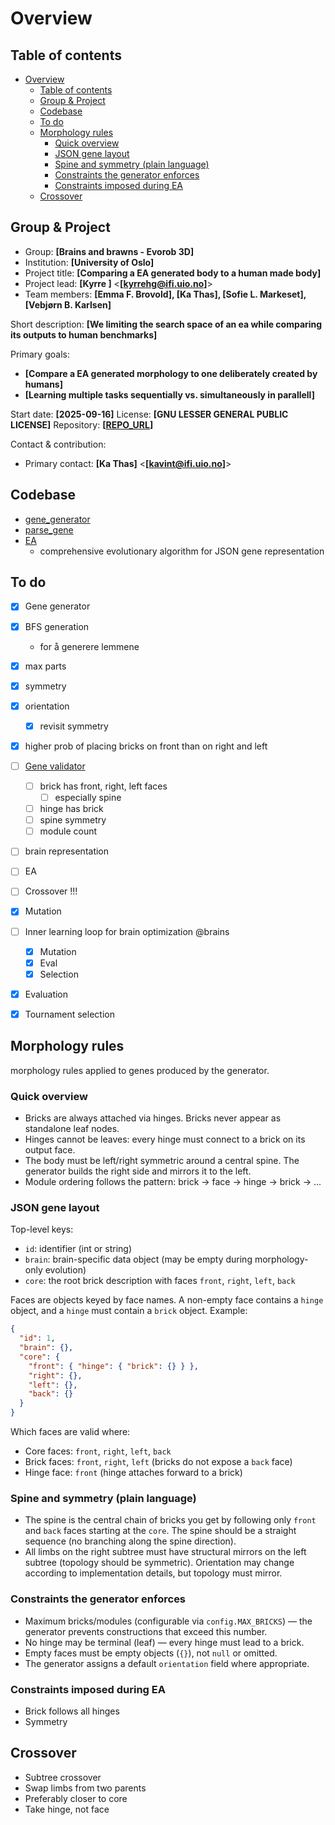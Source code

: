 # Overview



## Table of contents
- [Overview](#overview)
  - [Table of contents](#table-of-contents)
  - [Group \& Project](#group--project)
  - [Codebase](#codebase)
  - [To do](#to-do)
  - [Morphology rules](#morphology-rules)
    - [Quick overview](#quick-overview)
    - [JSON gene layout](#json-gene-layout)
    - [Spine and symmetry (plain language)](#spine-and-symmetry-plain-language)
    - [Constraints the generator enforces](#constraints-the-generator-enforces)
    - [Constraints imposed during EA](#constraints-imposed-during-ea)
  - [Crossover](#crossover)


## Group & Project

- Group: __[Brains and brawns - Evorob 3D]__
- Institution: __[University of Oslo]__
- Project title: __[Comparing a EA generated body to a human made body]__
- Project lead: __[Kyrre ]__ <__[kyrrehg@ifi.uio.no]__>
- Team members: __[Emma F. Brovold], [Ka Thas], [Sofie L. Markeset], [Vebjørn B. Karlsen]__

Short description:
__[We limiting the search space of an ea while comparing its outputs to human benchmarks]__

Primary goals:
- __[Compare a EA generated morphology to one deliberately created by humans]__
- __[Learning multiple tasks sequentially vs. simultaneously in parallell]__

Start date: __[2025-09-16]__
License: __[GNU LESSER GENERAL PUBLIC LICENSE]__
Repository: __[[REPO_URL](https://github.com/ka-thas/revolve2)]__

Contact & contribution:
- Primary contact: __[Ka Thas]__ <__[kavint@ifi.uio.no]__>
<!-- - Contribution guidelines: __[path/to/CONTRIBUTING.md or short instructions]__  -->


## Codebase

- [gene_generator](./gene_generator.py)
- [parse_gene](./parse_gene.py)
- [EA](./EA.py)
  - comprehensive evolutionary algorithm for JSON gene representation


## To do
- [x] Gene generator
 - [x] BFS generation
   - for å generere lemmene
 - [x] max parts 
 - [x] symmetry 
 - [x] orientation
   - [x] revisit symmetry
- [x] higher prob of placing bricks on front than on right and left


- [ ] [Gene validator](./gene_validator.py)
  - [ ] brick has front, right, left faces
    - [ ] especially spine
  - [ ] hinge has brick
  - [ ] spine symmetry
  - [ ] module count

- [ ] brain representation

- [ ] EA
 - [ ] Crossover !!!
 - [x] Mutation
 - [ ] Inner learning loop for brain optimization @brains
   - [x] Mutation
   - [x] Eval
   - [x] Selection
 - [x] Evaluation
 - [x] Tournament selection

## Morphology rules

morphology rules applied to genes produced by the generator.

### Quick overview

- Bricks are always attached via hinges. Bricks never appear as standalone
  leaf nodes.
- Hinges cannot be leaves: every hinge must connect to a brick on its output
  face.
- The body must be left/right symmetric around a central spine. The generator
  builds the right side and mirrors it to the left.
- Module ordering follows the pattern: brick -> face -> hinge -> brick -> ...

### JSON gene layout

Top-level keys:
- `id`: identifier (int or string)
- `brain`: brain-specific data object (may be empty during morphology-only
  evolution)
- `core`: the root brick description with faces `front`, `right`, `left`,
  `back`

Faces are objects keyed by face names. A non-empty face contains a `hinge`
object, and a `hinge` must contain a `brick` object. Example:

```json
{
  "id": 1,
  "brain": {},
  "core": {
    "front": { "hinge": { "brick": {} } },
    "right": {},
    "left": {},
    "back": {}
  }
}
```

Which faces are valid where:
- Core faces: `front`, `right`, `left`, `back`
- Brick faces: `front`, `right`, `left` (bricks do not expose a `back` face)
- Hinge face: `front` (hinge attaches forward to a brick)

### Spine and symmetry (plain language)

- The spine is the central chain of bricks you get by following only `front`
  and `back` faces starting at the `core`. The spine should be a straight
  sequence (no branching along the spine direction).
- All limbs on the right subtree must have structural mirrors on the left
  subtree (topology should be symmetric). Orientation may change according to
  implementation details, but topology must mirror.

### Constraints the generator enforces

- Maximum bricks/modules (configurable via `config.MAX_BRICKS`) — the
  generator prevents constructions that exceed this number.
- No hinge may be terminal (leaf) — every hinge must lead to a brick.
- Empty faces must be empty objects (`{}`), not `null` or omitted.
- The generator assigns a default `orientation` field where appropriate.

### Constraints imposed during EA

- Brick follows all hinges
- Symmetry

## Crossover

- Subtree crossover
- Swap limbs from two parents
- Preferably closer to core
- Take hinge, not face